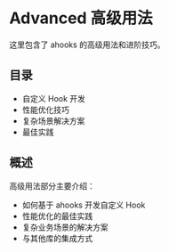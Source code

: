 # Advanced 高级用法

这里包含了 ahooks 的高级用法和进阶技巧。

## 目录

- 自定义 Hook 开发
- 性能优化技巧
- 复杂场景解决方案
- 最佳实践

## 概述

高级用法部分主要介绍：

- 如何基于 ahooks 开发自定义 Hook
- 性能优化的最佳实践
- 复杂业务场景的解决方案
- 与其他库的集成方式

